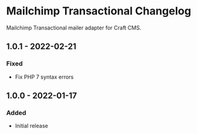 # Mailchimp Transactional Changelog

Mailchimp Transactional mailer adapter for Craft CMS.

## 1.0.1 - 2022-02-21
### Fixed
- Fix PHP 7 syntax errors

## 1.0.0 - 2022-01-17
### Added
- Initial release
